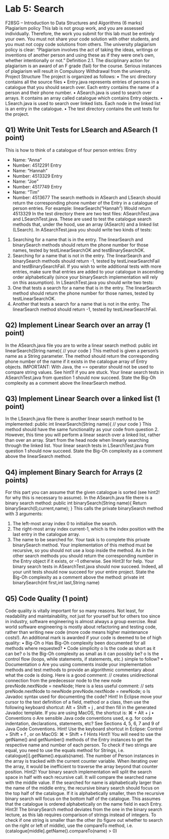 # Lab 5: Search
F28SG – Introduction to Data Structures and Algorithms (6 marks)
Plagiarism policy
This lab is not group work, and you are assessed individually.
Therefore, the work you submit for this lab must be entirely your own. You must not share your code
solution with other students, and you must not copy code solutions from others. The university
plagiarism policy is clear:
“Plagiarism involves the act of taking the ideas, writings or inventions of another
person and using these as if they were one’s own, whether intentionally or not.”
Definition 2.1.
The disciplinary action for plagiarism is an award of an F grade (fail) for the course. Serious instances of
plagiarism will result in Compulsory Withdrawal from the university.
Project Structure
The project is organized as follows:
• The src directory contains all the source files
• Entry.java represents entries of persons in a catalogue that you should search over.
Each entry contains the name of a person and their phone number.
• ASearch.java is used to search over arrays. It contains an array called catalogue
which contains Entry objects.
• LSearch.java is used to search over linked lists. Each node in the linked list is an entry in
the catalogue.
• The test directory contains the unit tests for the project.

## Q1) Write Unit Tests for LSearch and ASearch (1 point)
This is how to think of a catalogue of four person entries:
Entry
- Name: “Anna”
- Number: 4512291
Entry
- Name: “Hannah”
- Number: 4513329
Entry
- Name: “Joe”
- Number: 4517749
Entry
- Name: “Tim”
- Number: 4513677
The search methods in ASearch and LSearch should return the corresponding phone number of the Entry in a
catalogue of person entries. For example:
linearSearch(“Hannah”)
Would return 4513329
In the test directory there are two test files: ASearchTest.java and LSearchTest.java. These are used to test the
catalogue search methods that, under the hood, use an array (ASearch) and a linked list (LSearch).
In ASearchTest.java you should write two kinds of tests:
1. Searching for a name that is in the entry. The linearSearch and binarySearch methods should
return the phone number for those names, tested by testLinearSearchOK and
testBinarySearchOK.
2. Searching for a name that is not in the entry. The linearSearch and binarySearch methods
should return -1, tested by testLinearSearchFail and testBinarySearchFail.
If you wish to write additional tests with more entries, make sure that entries are added to your catalogue in
ascending order alphabetically (since your binarySearch implementation will rely on this assumption).
In LSearchTest.java you should write two tests:
1. One that tests a search for a name that is in the entry. The linearSearch method should return the
phone number for those names, tested by testLinearSearchOK.
2. Another that tests a search for a name that is not in the entry. The linearSearch method should
return -1, tested by testLinearSearchFail.

## Q2) Implement Linear Search over an array (1 point)
In the ASearch.java file you are to write a linear search method:
public int linearSearch(String name){
// your code
}
This method is given a person’s name as a String parameter. The method should return the corresponding phone
number of the name if it exists in the catalogue array of Entry objects. IMPORTANT: With Java, the ==
operator should not be used to compare string values. See hint1! if you are stuck.
Your linear search tests in ASearchTest.java from question 1 should now succeed.
State the Big-Oh complexity as a comment above the linearSearch method.

## Q3) Implement Linear Search over a linked list (1 point)
In the LSearch.java file there is another linear search method to be implemented:
public int linearSearch(String name){
// your code
}
This method should have the same functionality as your code from question 2. However, this time you will perform
a linear search over a linked list, rather than over an array. Start from the head node when linearly searching
through the linked list.
Your linear search tests in LSearchTest.java from question 1 should now succeed.
State the Big-Oh complexity as a comment above the linearSearch method.

## Q4) implement Binary Search for Arrays (2 points)
For this part you can assume that the given catalogue is sorted (see hint2! for why this is necessary to assume).
In the ASearch.java file there is a binary search method:
public int binarySearch(String name){
Return binarySearch(0,current,name);
}
This calls the private binarySearch method with 3 arguments:
1. The left-most array index 0 to initialise the search.
2. The right-most array index current-1, which is the index position with the last entry in the catalogue array.
3. The name to be searched for.
Your task is to complete this private binarySearch method. Your implementation of this method must be
recursive, so you should not use a loop inside the method. As in the other search methods you should return the
corresponding number in the Entry object if it exists, or –1 otherwise. See Hint3! for help.
Your binary search tests in ASearchTest.java should now succeed.
Indeed, all your unit tests should now succeed for your entire project.
State the Big-Oh complexity as a comment above the method:
private int binarySearch(int first,int last,String name)
 
## Q5) Code Quality (1 point)
Code quality is vitally important for so many reasons. Not least, for readability and maintainability, not
just for yourself but for others too since in industry, software engineering is almost always a group
exercise. Real world software engineering is mostly about refactoring and testing code, rather than
writing new code (more code means higher maintenance costs!).
An additional mark is awarded if your code is deemed to be of high quality:
• Big-Oh
o Has Big-Oh complexity been documented for all methods where requested?
• Code simplicity
o Is the code as short as it can be?
o Is the Big-Oh complexity as small as it can possibly be?
o Is the control flow (loops, while statements, if statements, etc.) simple to follow?
• Documentation
o Are you using comments inside your implementation methods and test methods to
provide an algorithmic commentary about what the code is doing.
Here is a good comment:
// creates unidirectional connection from the predecessor node to the new node
prevNode.nextNode = newNode;
Here is a less useful comment:
// sets preNode.nextNode to newNode
prevNode.nextNode = newNode;
o Is Javadoc syntax used for documenting the code? Hint! In Eclipse move your cursor to
the text definition of a field, method or a class, then use the following keyboard
shortcut: Alt + Shift + j , and then fill in the generated Javadoc template. If you are using
MacOS, the shortcut is:
⌘ + Alt + j
• Conventions
o Are sensible Java code conventions used, e.g. for code indentation, declarations,
statements, etc? See Sections 4, 5, 6, 7 and 9 of Java Code Conventions. Hint! Use the
keyboard shortcut in Eclipse: Control + Shift + f , or on MacOS:
⌘ + Shift + f
Hints
Hint1! You will need to use the getName() and getNumber() methods of the Entry instances to get the
respective name and number of each person. To check if two strings are equal, you need to use the equals
method for Strings, i.e. catalogue[i].getName().equals(name). The number of Person instances
in the array is tracked with the current counter variable. When iterating over the array, it would be inefficient
to traverse the array beyond that counter position.
Hint2! Your binary search implementation will split the search space in half with each recursive call. It will compare
the searched name with the middle value. If the searched for name is alphabetically larger than the name of the
middle entry, the recursive binary search should focus on the top half of the catalogue. If it is alphabetically
smaller, then the recursive binary search will focus on the bottom half of the catalogue. This assumes that the
catalogue is ordered alphabetically on the name field in each Entry.
Hint3! The binarySearch method deviates from the one in the binary search lecture, as this lab requires comparison
of strings instead of integers.
To check if one string is smaller than the other (to figure out whether to search on the right or left of middle), use
the compareTo method, i.e. (catalogue[middle].getName().compareTo(name) > 0)
